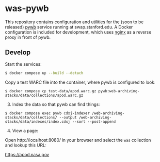# was-pywb

This repository contains configuration and utilities for the (soon to be released) [pywb] service running at swap.stanford.edu.
A Docker configuration is included for development, which uses [nginx] as a reverse proxy in front of pywb.

## Develop

Start the services:

```bash
$ docker compose up --build --detach
```

Copy a test WARC file into the container, where pywb is configured to look:

```
$ docker compose cp test-data/apod.warc.gz pywb:web-archiving-stacks/data/collections/apod.warc.gz
```

3. Index the data so that pywb can find things:

```
$ docker compose exec pywb cdxj-indexer /web-archiving-stacks/data/collections/ --output /web-archiving-stacks/data/indexes/index.cdxj --sort --post-append
```

4. View a page:

Open http://localhost:8080/ in your browser and select the `was` collection and lookup this URL:

   https://apod.nasa.gov

[pywb]: https://pywb.readthedocs.io/
[nginx]: https://nginx.org/
